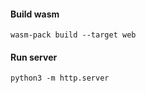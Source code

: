 #### Build wasm
```
wasm-pack build --target web
```

#### Run server

```
python3 -m http.server
```
